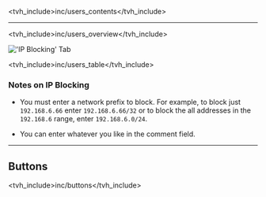 <tvh_include>inc/users_contents</tvh_include>

---

<tvh_include>inc/users_overview</tvh_include>

!['IP Blocking' Tab](static/img/doc/users/ipblocking_tab.png)

<tvh_include>inc/users_table</tvh_include>

### Notes on IP Blocking

* You must enter a network prefix to block. For example, to block just `192.168.6.66`
enter `192.168.6.66/32` or to block the all addresses in the `192.168.6` range, enter
`192.168.6.0/24`.

* You can enter whatever you like in the comment field.

---

## Buttons

<tvh_include>inc/buttons</tvh_include>
